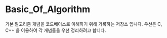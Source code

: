 # Basic_Of_Algorithm
기본 알고리즘 개념을 코드베이스로 이해하기 위해 기록하는 저장소 입니다.
우선은 C, C++ 을 이용하여 각 개념들을 우선 정리하려고 합니다.
